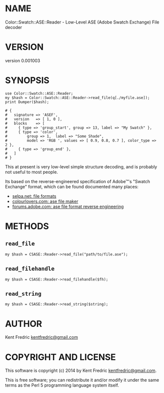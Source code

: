 # NAME

Color::Swatch::ASE::Reader - Low-Level ASE (Adobe Swatch Exchange) File decoder

# VERSION

version 0.001003

# SYNOPSIS

    use Color::Swatch::ASE::Reader;
    my $hash = Color::Swatch::ASE::Reader->read_file(q[./myfile.ase]);
    print Dumper($hash);

    # {
    #   signature => 'ASEF',
    #   version   => [ 1, 0 ],
    #   blocks    => [
    #     { type => 'group_start', group => 13, label => "My Swatch" },
    #     { type => 'color',
    #         group => 1,  label => "Some Shade",
    #         model => 'RGB ', values => [ 0.9, 0.8, 0.7 ], color_type => 2 },
    #     { type => 'group_end' },
    #   ]
    # }

This at present is very low-level simple structure decoding, and is probably not useful to most people.

Its based on the reverse-engineered specification of Adobe™'s "Swatch Exchange" format, which can be found documented many places:

- [selpa.net: file formats](http://www.selapa.net/swatches/colors/fileformats.php)
- [colourlovers.com: ase file maker](http://www.colourlovers.com/ase.phps)
- [forums.adobe.com: ase file format reverse engineering](https://forums.adobe.com/thread/322021?start=0&tstart=0)

# METHODS

## `read_file`

    my $hash = CSASE::Reader->read_file("path/to/file.ase");

## `read_filehandle`

    my $hash = CSASE::Reader->read_filehandle($fh);

## `read_string`

    my $hash = CSASE::Reader->read_string($string);

# AUTHOR

Kent Fredric <kentfredric@gmail.com>

# COPYRIGHT AND LICENSE

This software is copyright (c) 2014 by Kent Fredric <kentfredric@gmail.com>.

This is free software; you can redistribute it and/or modify it under
the same terms as the Perl 5 programming language system itself.
